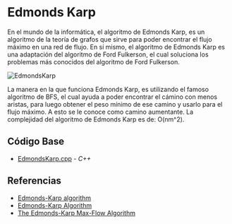 # Edmonds Karp

En el mundo de la informática, el algoritmo de Edmonds Karp, es un algoritmo
de la teoría de grafos que sirve para poder encontrar el flujo máximo en 
una red de flujo. En sí mismo, el algoritmo de Edmonds Karp es una adaptación del algoritmo de
Ford Fulkerson, el cual soluciona los problemas más conocidos del algoritmo de Ford Fulkerson.

![EdmondsKarp](https://www.maplesoft.com/SizedImages/image.ashx?file=f5530eba27e20193c9ba0ad4cb0ec14a_364_280.png)

La manera en la que funciona Edmonds Karp, es utilizando el famoso algoritmo de BFS, el cual ayuda a poder
encontrar el cámino con menos aristas, para luego obtener el peso mínimo de ese camino y usarlo para el 
flujo máximo. A esto se le conoce como camino aumentante. La complejidad del algoritmo de Edmonds Karp es de:
O(nm^2).

## Código Base

- [EdmondsKarp.cpp](https://github.com/MarcosHT4/Algoritmica2repo/blob/master/algortimos/teoriaDeGrafos/EdmondsKarp/EdmondsKarp.cpp) - _C++_

## Referencias

- [Edmonds-Karp algorithm](https://en.wikipedia.org/wiki/Edmonds%E2%80%93Karp_algorithm)
- [Edmonds-Karp Algorithm](https://brilliant.org/wiki/edmonds-karp-algorithm/)
- [The Edmonds-Karp Max-Flow Algorithm](https://www.cs.cornell.edu/courses/cs4820/2011sp/handouts/edmondskarp.pdf)